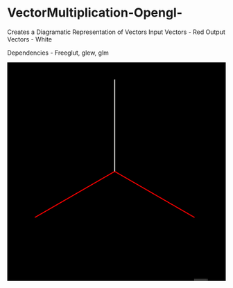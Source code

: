 # VectorMultiplication-Opengl-
Creates a Diagramatic Representation of Vectors
Input Vectors - Red
Output Vectors - White

Dependencies - Freeglut, glew, glm


![ScreenShot](./screen.PNG)
